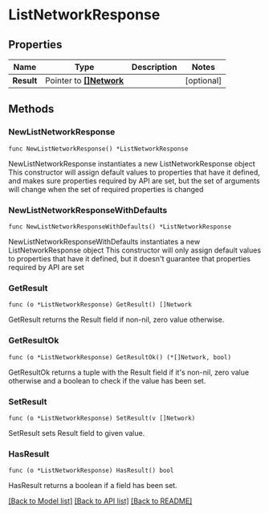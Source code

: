 # ListNetworkResponse

## Properties

Name | Type | Description | Notes
------------ | ------------- | ------------- | -------------
**Result** | Pointer to [**[]Network**](Network.md) |  | [optional] 

## Methods

### NewListNetworkResponse

`func NewListNetworkResponse() *ListNetworkResponse`

NewListNetworkResponse instantiates a new ListNetworkResponse object
This constructor will assign default values to properties that have it defined,
and makes sure properties required by API are set, but the set of arguments
will change when the set of required properties is changed

### NewListNetworkResponseWithDefaults

`func NewListNetworkResponseWithDefaults() *ListNetworkResponse`

NewListNetworkResponseWithDefaults instantiates a new ListNetworkResponse object
This constructor will only assign default values to properties that have it defined,
but it doesn't guarantee that properties required by API are set

### GetResult

`func (o *ListNetworkResponse) GetResult() []Network`

GetResult returns the Result field if non-nil, zero value otherwise.

### GetResultOk

`func (o *ListNetworkResponse) GetResultOk() (*[]Network, bool)`

GetResultOk returns a tuple with the Result field if it's non-nil, zero value otherwise
and a boolean to check if the value has been set.

### SetResult

`func (o *ListNetworkResponse) SetResult(v []Network)`

SetResult sets Result field to given value.

### HasResult

`func (o *ListNetworkResponse) HasResult() bool`

HasResult returns a boolean if a field has been set.


[[Back to Model list]](../README.md#documentation-for-models) [[Back to API list]](../README.md#documentation-for-api-endpoints) [[Back to README]](../README.md)


